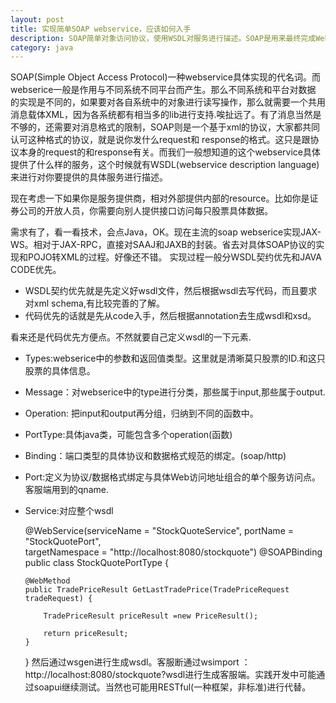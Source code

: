 ```yaml
---
layout: post
title: 实现简单SOAP webservice，应该如何入手
description: SOAP简单对象访问协议，使用WSDL对服务进行描述。SOAP是用来最终完成Web服务调用的，而WSDL则是用于描述如何使用SOAP来调用Web服务的。
category: java
---
```


SOAP(Simple Object Access Protocol)一种webservice具体实现的代名词。而webserice一般是作用与不同系统不同平台而产生。那么不同系统和平台对数据
的实现是不同的，如果要对各自系统中的对象进行读写操作，那么就需要一个共用消息载体XML，因为各系统都有相当多的lib进行支持.唉扯远了。有了消息当然是不够的，还需要对消息格式的限制，SOAP则是一个基于xml的协议，大家都共同认可这种格式的协议，就是说你发什么request和
response的格式。这只是跟协议本身的request的和response有关。而我们一般想知道的这个webservice具体提供了什么样的服务，这个时候就有WSDL(webservice description language)来进行对你要提供的具体服务进行描述。

现在考虑一下如果你是服务提供商，相对外部提供内部的resource。比如你是证券公司的开放人员，你需要向别人提供接口访问每只股票具体数据。

需求有了，看一看技术，会点Java，OK。现在主流的soap webserice实现JAX-WS。相对于JAX-RPC，直接对SAAJ和JAXB的封装。省去对具体SOAP协议的实现和POJO转XML的过程。好像还不错。
实现过程一般分WSDL契约优先和JAVA CODE优先。  

  - WSDL契约优先就是先定义好wsdl文件，然后根据wsdl去写代码，而且要求对xml schema,有比较完善的了解。  
  - 代码优先的话就是先从code入手，然后根据annotation去生成wsdl和xsd。

看来还是代码优先方便点。不然就要自己定义wsdl的一下元素.  

  - Types:webserice中的参数和返回值类型。这里就是清晰莫只股票的ID.和这只股票的具体信息。  
  - Message：对webserice中的type进行分类，那些属于input,那些属于output.  
  - Operation: 把input和output再分组，归纳到不同的函数中。  
  - PortType:具体java类，可能包含多个operation(函数)  
  - Binding：端口类型的具体协议和数据格式规范的绑定。(soap/http)  
  - Port:定义为协议/数据格式绑定与具体Web访问地址组合的单个服务访问点。客服端用到的qname. 
  - Service:对应整个wsdl


	@WebService(serviceName = "StockQuoteService",
			portName = "StockQuotePort",	
			targetNamespace = "http://localhost:8080/stockquote")
	@SOAPBinding
	public class StockQuotePortType {
	
		@WebMethod
		public TradePriceResult GetLastTradePrice(TradePriceRequest tradeRequest) {
	
			TradePriceResult priceResult =new PriceResult(); 
	
			return priceResult;
		}
	}
然后通过wsgen进行生成wsdl。客服断通过wsimport ：http://localhost:8080/stockquote?wsdl进行生成客服端。实践开发中可能通过soapui继续测试。当然也可能用RESTful(一种框架，非标准)进行代替。
